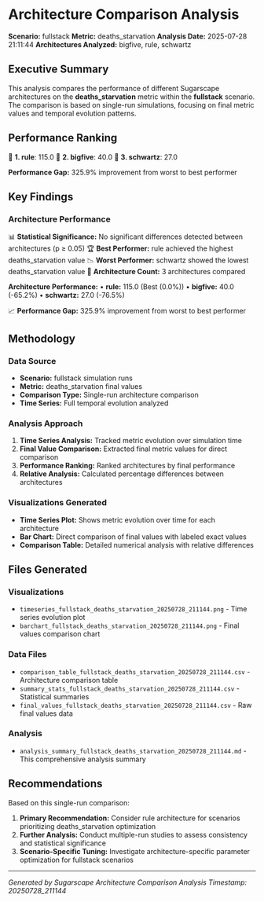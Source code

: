 # Architecture Comparison Analysis

**Scenario:** fullstack
**Metric:** deaths_starvation
**Analysis Date:** 2025-07-28 21:11:44
**Architectures Analyzed:** bigfive, rule, schwartz

## Executive Summary

This analysis compares the performance of different Sugarscape architectures on the **deaths_starvation** metric within the **fullstack** scenario. The comparison is based on single-run simulations, focusing on final metric values and temporal evolution patterns.

## Performance Ranking

🥇 **1. rule**: 115.0
🥈 **2. bigfive**: 40.0
🥉 **3. schwartz**: 27.0

**Performance Gap:** 325.9% improvement from worst to best performer

## Key Findings

### Architecture Performance
📊 **Statistical Significance:** No significant differences detected between architectures (p ≥ 0.05)
🏆 **Best Performer:** rule achieved the highest deaths_starvation value
📉 **Worst Performer:** schwartz showed the lowest deaths_starvation value
🔢 **Architecture Count:** 3 architectures compared

**Architecture Performance:**
• **rule:** 115.0 (Best (0.0%))
• **bigfive:** 40.0 (-65.2%)
• **schwartz:** 27.0 (-76.5%)

📈 **Performance Gap:** 325.9% improvement from worst to best performer

## Methodology

### Data Source
- **Scenario:** fullstack simulation runs
- **Metric:** deaths_starvation final values
- **Comparison Type:** Single-run architecture comparison
- **Time Series:** Full temporal evolution analyzed

### Analysis Approach
1. **Time Series Analysis:** Tracked metric evolution over simulation time
2. **Final Value Comparison:** Extracted final metric values for direct comparison
3. **Performance Ranking:** Ranked architectures by final performance
4. **Relative Analysis:** Calculated percentage differences between architectures

### Visualizations Generated
- **Time Series Plot:** Shows metric evolution over time for each architecture
- **Bar Chart:** Direct comparison of final values with labeled exact values
- **Comparison Table:** Detailed numerical analysis with relative differences

## Files Generated

### Visualizations
- `timeseries_fullstack_deaths_starvation_20250728_211144.png` - Time series evolution plot
- `barchart_fullstack_deaths_starvation_20250728_211144.png` - Final values comparison chart

### Data Files
- `comparison_table_fullstack_deaths_starvation_20250728_211144.csv` - Architecture comparison table
- `summary_stats_fullstack_deaths_starvation_20250728_211144.csv` - Statistical summaries
- `final_values_fullstack_deaths_starvation_20250728_211144.csv` - Raw final values data

### Analysis
- `analysis_summary_fullstack_deaths_starvation_20250728_211144.md` - This comprehensive analysis summary

## Recommendations

Based on this single-run comparison:
1. **Primary Recommendation:** Consider rule architecture for scenarios prioritizing deaths_starvation optimization
2. **Further Analysis:** Conduct multiple-run studies to assess consistency and statistical significance
3. **Scenario-Specific Tuning:** Investigate architecture-specific parameter optimization for fullstack scenarios


---
*Generated by Sugarscape Architecture Comparison Analysis*
*Timestamp: 20250728_211144*
